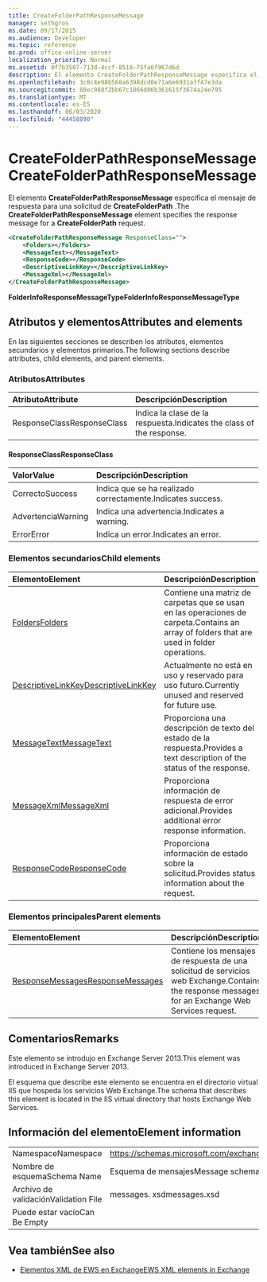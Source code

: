 ```yaml
---
title: CreateFolderPathResponseMessage
manager: sethgros
ms.date: 09/17/2015
ms.audience: Developer
ms.topic: reference
ms.prod: office-online-server
localization_priority: Normal
ms.assetid: 0f7b3507-713d-4ccf-8518-75fa6f967d6d
description: El elemento CreateFolderPathResponseMessage especifica el mensaje de respuesta para una solicitud de CreateFolderPath.
ms.openlocfilehash: 3c0c4e98b568a6398dcd0e71a6e6931a3f47e3da
ms.sourcegitcommit: 88ec988f2bb67c1866d06b361615f3674a24e795
ms.translationtype: MT
ms.contentlocale: es-ES
ms.lasthandoff: 06/03/2020
ms.locfileid: "44458890"
---
```

# <a name="createfolderpathresponsemessage"></a><span data-ttu-id="3b4a5-103">CreateFolderPathResponseMessage</span><span class="sxs-lookup"><span data-stu-id="3b4a5-103">CreateFolderPathResponseMessage</span></span>

<span data-ttu-id="3b4a5-104">El elemento **CreateFolderPathResponseMessage** especifica el mensaje de respuesta para una solicitud de **CreateFolderPath** .</span><span class="sxs-lookup"><span data-stu-id="3b4a5-104">The **CreateFolderPathResponseMessage** element specifies the response message for a **CreateFolderPath** request.</span></span> 
  
```XML
<CreateFolderPathResponseMessage ResponseClass="">
    <Folders></Folders>
    <MessageText></MessageText>
    <ResponseCode></ResponseCode>
    <DescriptiveLinkKey></DescriptiveLinkKey>
    <MessageXml></MessageXml>
</CreateFolderPathResponseMessage>
```

 <span data-ttu-id="3b4a5-105">**FolderInfoResponseMessageType**</span><span class="sxs-lookup"><span data-stu-id="3b4a5-105">**FolderInfoResponseMessageType**</span></span>
## <a name="attributes-and-elements"></a><span data-ttu-id="3b4a5-106">Atributos y elementos</span><span class="sxs-lookup"><span data-stu-id="3b4a5-106">Attributes and elements</span></span>

<span data-ttu-id="3b4a5-107">En las siguientes secciones se describen los atributos, elementos secundarios y elementos primarios.</span><span class="sxs-lookup"><span data-stu-id="3b4a5-107">The following sections describe attributes, child elements, and parent elements.</span></span>
  
### <a name="attributes"></a><span data-ttu-id="3b4a5-108">Atributos</span><span class="sxs-lookup"><span data-stu-id="3b4a5-108">Attributes</span></span>

|<span data-ttu-id="3b4a5-109">**Atributo**</span><span class="sxs-lookup"><span data-stu-id="3b4a5-109">**Attribute**</span></span>|<span data-ttu-id="3b4a5-110">**Descripción**</span><span class="sxs-lookup"><span data-stu-id="3b4a5-110">**Description**</span></span>|
|:-----|:-----|
|<span data-ttu-id="3b4a5-111">ResponseClass</span><span class="sxs-lookup"><span data-stu-id="3b4a5-111">ResponseClass</span></span>  <br/> |<span data-ttu-id="3b4a5-112">Indica la clase de la respuesta.</span><span class="sxs-lookup"><span data-stu-id="3b4a5-112">Indicates the class of the response.</span></span>  <br/> |
   
#### <a name="responseclass"></a><span data-ttu-id="3b4a5-113">ResponseClass</span><span class="sxs-lookup"><span data-stu-id="3b4a5-113">ResponseClass</span></span>

|<span data-ttu-id="3b4a5-114">**Valor**</span><span class="sxs-lookup"><span data-stu-id="3b4a5-114">**Value**</span></span>|<span data-ttu-id="3b4a5-115">**Descripción**</span><span class="sxs-lookup"><span data-stu-id="3b4a5-115">**Description**</span></span>|
|:-----|:-----|
|<span data-ttu-id="3b4a5-116">Correcto</span><span class="sxs-lookup"><span data-stu-id="3b4a5-116">Success</span></span>  <br/> |<span data-ttu-id="3b4a5-117">Indica que se ha realizado correctamente.</span><span class="sxs-lookup"><span data-stu-id="3b4a5-117">Indicates success.</span></span>  <br/> |
|<span data-ttu-id="3b4a5-118">Advertencia</span><span class="sxs-lookup"><span data-stu-id="3b4a5-118">Warning</span></span>  <br/> |<span data-ttu-id="3b4a5-119">Indica una advertencia.</span><span class="sxs-lookup"><span data-stu-id="3b4a5-119">Indicates a warning.</span></span>  <br/> |
|<span data-ttu-id="3b4a5-120">Error</span><span class="sxs-lookup"><span data-stu-id="3b4a5-120">Error</span></span>  <br/> |<span data-ttu-id="3b4a5-121">Indica un error.</span><span class="sxs-lookup"><span data-stu-id="3b4a5-121">Indicates an error.</span></span>  <br/> |
   
### <a name="child-elements"></a><span data-ttu-id="3b4a5-122">Elementos secundarios</span><span class="sxs-lookup"><span data-stu-id="3b4a5-122">Child elements</span></span>

|<span data-ttu-id="3b4a5-123">**Elemento**</span><span class="sxs-lookup"><span data-stu-id="3b4a5-123">**Element**</span></span>|<span data-ttu-id="3b4a5-124">**Descripción**</span><span class="sxs-lookup"><span data-stu-id="3b4a5-124">**Description**</span></span>|
|:-----|:-----|
|[<span data-ttu-id="3b4a5-125">Folders</span><span class="sxs-lookup"><span data-stu-id="3b4a5-125">Folders</span></span>](folders-ex15websvcsotherref.md) <br/> |<span data-ttu-id="3b4a5-126">Contiene una matriz de carpetas que se usan en las operaciones de carpeta.</span><span class="sxs-lookup"><span data-stu-id="3b4a5-126">Contains an array of folders that are used in folder operations.</span></span>  <br/> |
|[<span data-ttu-id="3b4a5-127">DescriptiveLinkKey</span><span class="sxs-lookup"><span data-stu-id="3b4a5-127">DescriptiveLinkKey</span></span>](descriptivelinkkey.md) <br/> |<span data-ttu-id="3b4a5-128">Actualmente no está en uso y reservado para uso futuro.</span><span class="sxs-lookup"><span data-stu-id="3b4a5-128">Currently unused and reserved for future use.</span></span>  <br/> |
|[<span data-ttu-id="3b4a5-129">MessageText</span><span class="sxs-lookup"><span data-stu-id="3b4a5-129">MessageText</span></span>](messagetext.md) <br/> |<span data-ttu-id="3b4a5-130">Proporciona una descripción de texto del estado de la respuesta.</span><span class="sxs-lookup"><span data-stu-id="3b4a5-130">Provides a text description of the status of the response.</span></span>  <br/> |
|[<span data-ttu-id="3b4a5-131">MessageXml</span><span class="sxs-lookup"><span data-stu-id="3b4a5-131">MessageXml</span></span>](messagexml.md) <br/> |<span data-ttu-id="3b4a5-132">Proporciona información de respuesta de error adicional.</span><span class="sxs-lookup"><span data-stu-id="3b4a5-132">Provides additional error response information.</span></span>  <br/> |
|[<span data-ttu-id="3b4a5-133">ResponseCode</span><span class="sxs-lookup"><span data-stu-id="3b4a5-133">ResponseCode</span></span>](responsecode.md) <br/> |<span data-ttu-id="3b4a5-134">Proporciona información de estado sobre la solicitud.</span><span class="sxs-lookup"><span data-stu-id="3b4a5-134">Provides status information about the request.</span></span>  <br/> |
   
### <a name="parent-elements"></a><span data-ttu-id="3b4a5-135">Elementos principales</span><span class="sxs-lookup"><span data-stu-id="3b4a5-135">Parent elements</span></span>

|<span data-ttu-id="3b4a5-136">**Elemento**</span><span class="sxs-lookup"><span data-stu-id="3b4a5-136">**Element**</span></span>|<span data-ttu-id="3b4a5-137">**Descripción**</span><span class="sxs-lookup"><span data-stu-id="3b4a5-137">**Description**</span></span>|
|:-----|:-----|
|[<span data-ttu-id="3b4a5-138">ResponseMessages</span><span class="sxs-lookup"><span data-stu-id="3b4a5-138">ResponseMessages</span></span>](responsemessages.md) <br/> |<span data-ttu-id="3b4a5-139">Contiene los mensajes de respuesta de una solicitud de servicios web Exchange.</span><span class="sxs-lookup"><span data-stu-id="3b4a5-139">Contains the response messages for an Exchange Web Services request.</span></span>  <br/> |
   
## <a name="remarks"></a><span data-ttu-id="3b4a5-140">Comentarios</span><span class="sxs-lookup"><span data-stu-id="3b4a5-140">Remarks</span></span>

<span data-ttu-id="3b4a5-141">Este elemento se introdujo en Exchange Server 2013.</span><span class="sxs-lookup"><span data-stu-id="3b4a5-141">This element was introduced in Exchange Server 2013.</span></span>
  
<span data-ttu-id="3b4a5-142">El esquema que describe este elemento se encuentra en el directorio virtual IIS que hospeda los servicios Web Exchange.</span><span class="sxs-lookup"><span data-stu-id="3b4a5-142">The schema that describes this element is located in the IIS virtual directory that hosts Exchange Web Services.</span></span>
  
## <a name="element-information"></a><span data-ttu-id="3b4a5-143">Información del elemento</span><span class="sxs-lookup"><span data-stu-id="3b4a5-143">Element information</span></span>

|||
|:-----|:-----|
|<span data-ttu-id="3b4a5-144">Namespace</span><span class="sxs-lookup"><span data-stu-id="3b4a5-144">Namespace</span></span>  <br/> |https://schemas.microsoft.com/exchange/services/2006/messages  <br/> |
|<span data-ttu-id="3b4a5-145">Nombre de esquema</span><span class="sxs-lookup"><span data-stu-id="3b4a5-145">Schema Name</span></span>  <br/> |<span data-ttu-id="3b4a5-146">Esquema de mensajes</span><span class="sxs-lookup"><span data-stu-id="3b4a5-146">Message schema</span></span>  <br/> |
|<span data-ttu-id="3b4a5-147">Archivo de validación</span><span class="sxs-lookup"><span data-stu-id="3b4a5-147">Validation File</span></span>  <br/> |<span data-ttu-id="3b4a5-148">messages. xsd</span><span class="sxs-lookup"><span data-stu-id="3b4a5-148">messages.xsd</span></span>  <br/> |
|<span data-ttu-id="3b4a5-149">Puede estar vacío</span><span class="sxs-lookup"><span data-stu-id="3b4a5-149">Can Be Empty</span></span>  <br/> ||
   
## <a name="see-also"></a><span data-ttu-id="3b4a5-150">Vea también</span><span class="sxs-lookup"><span data-stu-id="3b4a5-150">See also</span></span>

- [<span data-ttu-id="3b4a5-151">Elementos XML de EWS en Exchange</span><span class="sxs-lookup"><span data-stu-id="3b4a5-151">EWS XML elements in Exchange</span></span>](ews-xml-elements-in-exchange.md)

